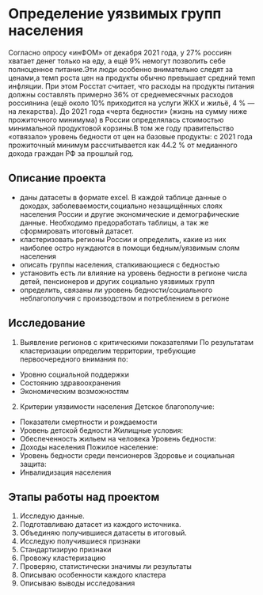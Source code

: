 # Определение уязвимых групп населения

Согласно опросу «инФОМ» от декабря 2021 года, у 27% россиян хватает
денег только на еду, а ещё 9% немогут позволить себе полноценное
питание.Эти люди особенно внимательно следят за ценами,а темп роста
цен на продукты обычно превышает средний темп инфляции. При этом
Росстат считает, что расходы на продукты питания должны составлять
примерно 36% от среднемесячных расходов россиянина (ещё около 10%
приходится на услуги ЖКХ и жильё, 4 % — на лекарства).
До 2021 года «черта бедности» (жизнь на сумму ниже прожиточного
минимума) в России определялась стоимостью минимальной продуктовой
корзины.В том же году правительство «отвязало» уровень бедности от цен на
базовые продукты: с 2021 года прожиточный минимум рассчитывается как
44.2 % от медианного дохода граждан РФ за прошлый год.

## Описание проекта
- даны датасеты в формате excel. В каждой таблице данные о доходах, заболеваемости,социально незащищённых слоях населения России и другие экономические и демографические данные.
Необходимо предоработать таблицы, а так же сформировать итоговый датасет.
- кластеризовать регионы России и определить, какие из них наиболее остро нуждаются в помощи бедным/уязвимым слоям населения
- описать группы населения, сталкивающиеся с бедностью
- установить есть ли влияние на уровень бедности в регионе числа детей, пенсионеров и других социально уязвимых групп
- определить, связаны ли уровень бедности/социального неблагополучия с производством и потреблением в регионе

## Исследование
1) Выявление регионов с критическими показателями
По результатам кластеризации определим территории, требующие первоочередного внимания по:
- Уровню социальной поддержки
- Состоянию здравоохранения
- Экономическим возможностям

2) Критерии уязвимости населения
Детское благополучие:
- Показатели смертности и рождаемости
- Уровень детской бедности
Жилищные условия:
- Обеспеченность жильем на человека
Уровень бедности:
- Доходы населения
Пожилое население:
- Уровень бедности среди пенсионеров
Здоровье и социальная защита:
- Инвалидизация населения


## Этапы работы над проектом
1) Исследую данные.
2) Подготавливаю датасет из каждого источника.
3) Объединяю получившиеся датасеты в итоговый.
4) Исследую получившиеся признаки
5) Стандартизирую признаки
6) Провожу кластеризацию
7) Проверяю, статистически значимы ли результаты
8) Описываю особенности каждого кластера
9) Описываю выводы исследования